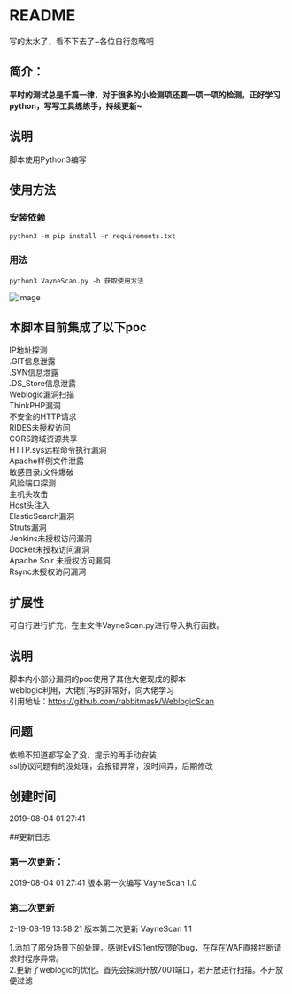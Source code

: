 # README

写的太水了，看不下去了~各位自行忽略吧

## 简介：

<b>平时的测试总是千篇一律，对于很多的小检测项还要一项一项的检测，正好学习python，写写工具练练手，持续更新~</b><br>
## 说明

脚本使用Python3编写

## 使用方法

### 安装依赖
<code>python3 -m pip install -r requirements.txt<br></code>

### 用法

<code>python3 VayneScan.py -h 获取使用方法<br></code>

![image](https://github.com/JE2Se/VayneScan/raw/master/2.png)

## 本脚本目前集成了以下poc

IP地址探测<br>
.GIT信息泄露<br>
.SVN信息泄露<br>
.DS_Store信息泄露<br>
Weblogic漏洞扫描<br>
ThinkPHP漏洞<br>
不安全的HTTP请求<br>
RIDES未授权访问<br>
CORS跨域资源共享<br>
HTTP.sys远程命令执行漏洞<br>
Apache样例文件泄露<br>
敏感目录/文件爆破<br>
风险端口探测<br>
主机头攻击<br>
Host头注入<br>
ElasticSearch漏洞<br>
Struts漏洞<br>
Jenkins未授权访问漏洞<br>
Docker未授权访问漏洞<br>
Apache Solr 未授权访问漏洞<br>
Rsync未授权访问漏洞<br>

## 扩展性

可自行进行扩充，在主文件VayneScan.py进行导入执行函数。<br>

## 说明

脚本内小部分漏洞的poc使用了其他大佬现成的脚本<br>
weblogic利用，大佬们写的非常好，向大佬学习<br>
引用地址：https://github.com/rabbitmask/WeblogicScan<br>


## 问题

依赖不知道都写全了没，提示的再手动安装<br>
ssl协议问题有的没处理，会报错异常，没时间弄，后期修改<br>

## 创建时间

2019-08-04 01:27:41

##更新日志

### 第一次更新：

2019-08-04 01:27:41    版本第一次编写   VayneScan 1.0

### 第二次更新
2-19-08-19 13:58:21    版本第二次更新   VayneScan 1.1

1.添加了部分场景下的处理，感谢EvilSi1ent反馈的bug，在存在WAF直接拦断请求时程序异常。<br>
2.更新了weblogic的优化。首先会探测开放7001端口，若开放进行扫描。不开放便过滤

